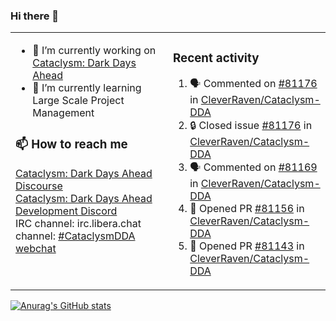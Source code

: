 ### Hi there 👋

<table><tr><td valign="top" width="50%">

- 🔭 I’m currently working on [Cataclysm: Dark Days Ahead](https://github.com/CleverRaven/Cataclysm-DDA)
- 🌱 I’m currently learning Large Scale Project Management

### 📫 How to reach me
[Cataclysm: Dark Days Ahead Discourse](https://discourse.cataclysmdda.org)  
[Cataclysm: Dark Days Ahead Development Discord](https://discord.gg/jFEc7Yp)  
IRC channel: irc.libera.chat channel: [#CataclysmDDA webchat](https://kiwiirc.com/nextclient/irc.libera.chat#CataclysmDDA)

</td><td valign="top" width="50%">

### Recent activity
<!--START_SECTION:activity-->
1. 🗣 Commented on [#81176](https://github.com/CleverRaven/Cataclysm-DDA/issues/81176#issuecomment-2942028228) in [CleverRaven/Cataclysm-DDA](https://github.com/CleverRaven/Cataclysm-DDA)
2. 🔒 Closed issue [#81176](https://github.com/CleverRaven/Cataclysm-DDA/issues/81176) in [CleverRaven/Cataclysm-DDA](https://github.com/CleverRaven/Cataclysm-DDA)
3. 🗣 Commented on [#81169](https://github.com/CleverRaven/Cataclysm-DDA/pull/81169#issuecomment-2937130997) in [CleverRaven/Cataclysm-DDA](https://github.com/CleverRaven/Cataclysm-DDA)
4. 💪 Opened PR [#81156](https://github.com/CleverRaven/Cataclysm-DDA/pull/81156) in [CleverRaven/Cataclysm-DDA](https://github.com/CleverRaven/Cataclysm-DDA)
5. 💪 Opened PR [#81143](https://github.com/CleverRaven/Cataclysm-DDA/pull/81143) in [CleverRaven/Cataclysm-DDA](https://github.com/CleverRaven/Cataclysm-DDA)
<!--END_SECTION:activity-->

</td></tr></table>

[![Anurag's GitHub stats](https://github-readme-stats.vercel.app/api?username=kevingranade)](https://github.com/anuraghazra/github-readme-stats)
